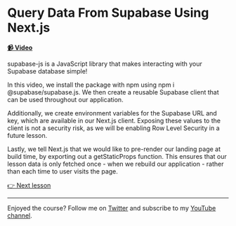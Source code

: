 # Query Data From Supabase Using Next.js

**[📹 Video](https://egghead.io/lessons/supabase-query-data-from-supabase-using-next-js)**

supabase-js is a JavaScript library that makes interacting with your Supabase database simple!

In this video, we install the package with npm using npm i @supabase/supabase.js. We then create a reusable Supabase client that can be used throughout our application.

Additionally, we create environment variables for the Supabase URL and key, which are available in our Next.js client. Exposing these values to the client is not a security risk, as we will be enabling Row Level Security in a future lesson.

Lastly, we tell Next.js that we would like to pre-render our landing page at build time, by exporting out a getStaticProps function. This ensures that our lesson data is only fetched once - when we rebuild our application - rather than each time to user visits the page.

[👉 Next lesson](/05-use-next-js-to-query-a-single-record-from-supabase)

---

Enjoyed the course? Follow me on [Twitter](https://twitter.com/jonmeyers_io) and subscribe to my [YouTube channel](https://www.youtube.com/channel/UCPitAIwktfCfcMR4kDWebDQ).
